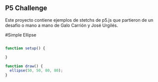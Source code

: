 ## P5 Challenge

Este proyecto contiene ejemplos de stetchs de p5.js que partieron de un desafio o mano a mano de Galo Carrión y José Urgilés.


#Simple Ellipse

```javascript

function setup() {

}

function draw() {
  ellipse(50, 50, 80, 80);
}
```
